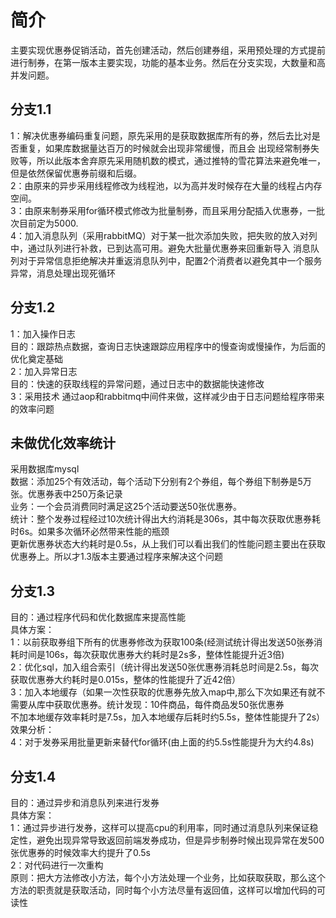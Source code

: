 <h1>简介</h1>
主要实现优惠券促销活动，首先创建活动，然后创建券组，采用预处理的方式提前进行制券，在第一版本主要实现，功能的基本业务。然后在分支实现，大数量和高并发问题。<br/>
<h2>分支1.1</h2>
1：解决优惠券编码重复问题，原先采用的是获取数据库所有的券，然后去比对是否重复，如果库数据量达百万的时候就会出现非常缓慢，而且会 出现经常制券失败等，所以此版本舍弃原先采用随机数的模式，通过推特的雪花算法来避免唯一，但是依然保留优惠券前缀和后缀。<br/>
2：由原来的异步采用线程修改为线程池，以为高并发时候存在大量的线程占内存空间。<br/>
3：由原来制券采用for循环模式修改为批量制券，而且采用分配插入优惠券，一批次目前定为5000.<br/>
4：加入消息队列（采用rabbitMQ）对于某一批次添加失败，把失败的放入对列中，通过队列进行补救，已到达高可用。避免大批量优惠券来回重新导入 消息队列对于异常信息拒绝解决并重返消息队列中，配置2个消费者以避免其中一个服务异常，消息处理出现死循环<br/>
<h2>分支1.2</h2>
1：加入操作日志<br/>
目的：跟踪热点数据，查询日志快速跟踪应用程序中的慢查询或慢操作，为后面的优化奠定基础<br/>
2：加入异常日志<br/>
目的：快速的获取线程的异常问题，通过日志中的数据能快速修改<br/>
3：采用技术 通过aop和rabbitmq中间件来做，这样减少由于日志问题给程序带来的效率问题<br/>
<h2>未做优化效率统计</h2>
采用数据库mysql<br/>
数据：添加25个有效活动，每个活动下分别有2个券组，每个券组下制券是5万张。优惠券表中250万条记录<br/>
业务：一个会员消费同时满足这25个活动要送50张优惠券。<br/>
统计：整个发券过程经过10次统计得出大约消耗是306s，其中每次获取优惠券耗时6s。如果多次循环必然带来性能的瓶颈<br/>
更新优惠券状态大约耗时是0.5s，从上我们可以看出我们的性能问题主要出在获取优惠券上。所以才1.3版本主要通过程序来解决这个问题<br/>

<h2>分支1.3</h2>
目的：通过程序代码和优化数据库来提高性能<br/>
具体方案：<br/>
1：以前获取券组下所有的优惠券修改为获取100条(经测试统计得出发送50张券消耗时间是106s，每次获取优惠券大约耗时是2s多，整体性能提升近3倍)<br/>
2：优化sql，加入组合索引（统计得出发送50张优惠券消耗总时间是2.5s，每次获取优惠券大约耗时是0.015s，整体的性能提升了近42倍）<br/>
3：加入本地缓存（如果一次性获取的优惠券先放入map中,那么下次如果还有就不需要从库中获取优惠券。统计发现：10件商品，每件商品发50张优惠券<br/>
不加本地缓存效率耗时是7.5s，加入本地缓存后耗时约5.5s，整体性能提升了2s）<br/>
效果分析：<br/>
4：对于发券采用批量更新来替代for循环(由上面的约5.5s性能提升为大约4.8s)<br/>
<h2>分支1.4</h2>
目的：通过异步和消息队列来进行发券<br/>
具体方案：<br/>
1：通过异步进行发券，这样可以提高cpu的利用率，同时通过消息队列来保证稳定性，避免出现异常导致返回前端发券成功，但是异步制券时候出现异常在发500张优惠券的时候效率大约提升了0.5s</br>
2：对代码进行一次重构<br/>
原则：把大方法修改小方法，每个小方法处理一个业务，比如获取获取，那么这个方法的职责就是获取活动，同时每个小方法尽量有返回值，这样可以增加代码的可读性<br/>